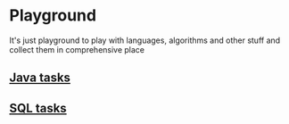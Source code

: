 # Playground
It's just playground to play with languages, algorithms and other stuff and collect them in comprehensive place 

## [Java tasks](/java/Tasks.md)

## [SQL tasks ](/sql/Tasks.md)

